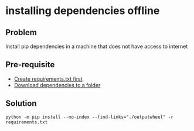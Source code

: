 # installing dependencies offline

## Problem

Install pip dependencies in a machine that does not have access to internet

## Pre-requisite

- [Create requirements.txt first](create-dependency-requirements-file.md)
- [Download dependencies to a folder](create-dependencies-to-a-folder.md)

## Solution


```
python -m pip install --no-index --find-links="./outputwheel" -r requirements.txt
```